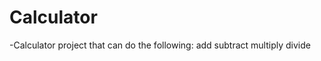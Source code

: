 # Calculator
-Calculator project that can do the following:
    add
    subtract
    multiply
    divide